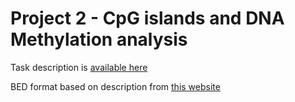 # Project 2 - CpG islands and DNA Methylation analysis

Task description is [available here](http://nucleus3d.cent.uw.edu.pl/~michalw/bioinformatics_project_2.pdf)

BED format based on description from [this website](https://genome.ucsc.edu/FAQ/FAQformat)